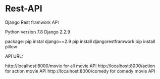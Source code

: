 # Rest-API
Django Rest framwork API


Python version 7.8
Django 2.2.9

package:
pip instal django==2.9
pip install djangorestframwork
pip install pillow

API URL:  

http://localhost:8000/movie     for all movie API
http://localhost:8000/action    for action movie API
http://localhost:8000/comedy    for comedy movie API
